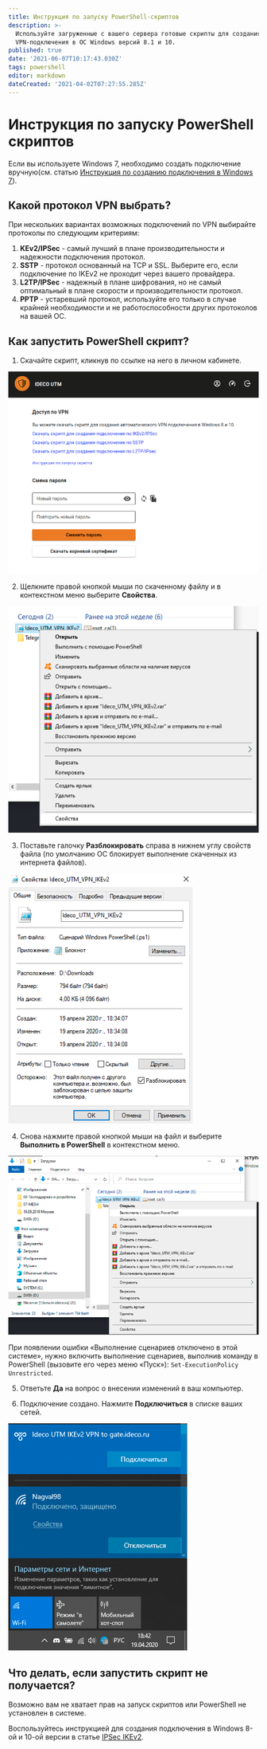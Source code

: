 ```yaml
---
title: Инструкция по запуску PowerShell-скриптов
description: >-
  Используйте загруженные с вашего сервера готовые скрипты для создания
  VPN-подключения в ОС Windows версий 8.1 и 10.
published: true
date: '2021-06-07T10:17:43.030Z'
tags: powershell
editor: markdown
dateCreated: '2021-04-02T07:27:55.285Z'
---
```


# Инструкция по запуску PowerShell скриптов

Если вы используете Windows 7, необходимо создать подключение вручную\(cм. статью [Инструкция по созданию подключения в Windows 7](new-connection-windows-7.md)\).

## Какой протокол VPN выбрать?

При нескольких вариантах возможных подключений по VPN выбирайте протоколы по следующим критериям: 

1. **KEv2/IPSec** - самый лучший в плане производительности и надежности подключения протокол. 
2. **SSTP** - протокол основанный на TCP и SSL. Выберите его, если подключение по IKEv2 не проходит через вашего провайдера. 
3. **L2TP/IPSec** - надежный в плане шифрования, но не самый оптимальный в плане скорости и производительности протокол. 
4. **PPTP** - устаревший протокол, используйте его только в случае крайней необходимости и не работоспособности других протоколов на вашей ОС.

## Как запустить PowerShell скрипт?

1. Скачайте скрипт, кликнув по ссылке на него в личном кабинете.

![](../../../.gitbook/assets/lk_001.png)

2. Щелкните правой кнопкой мыши по скаченному файлу и в контекстном меню выберите **Свойства**.

![](../../../.gitbook/assets/17072164.png)

3. Поставьте галочку **Разблокировать** справа в нижнем углу свойств файла \(по умолчанию ОС блокирует выполнение скаченных из интернета файлов\).

![](../../../.gitbook/assets/17072165.png)

4. Снова нажмите правой кнопкой мыши на файл и выберите **Выполнить в PowerShell** в контекстном меню.

![](../../../.gitbook/assets/17072166.png)

При появлении ошибки «Выполнение сценариев отключено в этой системе», нужно включить выполнение сценариев, выполнив команду в PowerShell \(вызовите его через меню «Пуск»\): `Set-ExecutionPolicy Unrestricted`.

5. Ответьте **Да** на вопрос о внесении изменений в ваш компьютер.

6. Подключение создано. Нажмите **Подключиться** в списке ваших сетей.

![](../../../.gitbook/assets/подключение.png)

## Что делать, если запустить скрипт не получается?

Возможно вам не хватает прав на запуск скриптов или PowerShell не установлен в системе.

Воспользуйтесь инструкцией для создания подключения в Windows 8-ой и 10-ой версии в статье [IPSec IKEv2](ipsec-ikev2.md).

